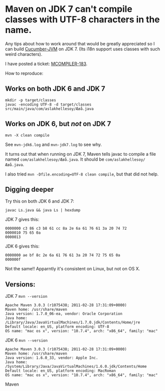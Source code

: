 # Maven on JDK 7 can't compile classes with UTF-8 characters in the name.

Any tips about how to work around that would be greatly appreciated so I can build [Cucumber-JVM](https://github.com/cucumber/cucumber-jvm) on JDK 7. (Its i18n support uses classes with such weird characters).

I have posted a ticket: [MCOMPILER-183](http://jira.codehaus.org/browse/MCOMPILER-183).

How to reproduce:

## Works on both JDK 6 and JDK 7

```
mkdir -p target/classes
javac -encoding UTF-8 -d target/classes src/main/java/com/aslakhellesoy/Æøå.java
```

## Works on JDK 6, but *not* on JDK 7

```
mvn -X clean compile
```

See `mvn-jdk6.log` and `mvn-jdk7.log` to see why.

It turns out that when running on JDK 7, Maven tells javac to compile a file named `com/aslakhellesoy/Æøå.java`. It should be `com/aslakhellesoy/Æøå.java`.

I also tried `mvn -Dfile.encoding=UTF-8 clean compile`, but that did not help.

## Digging deeper

Try this on both JDK 6 and JDK 7:

```
javac Ls.java && java Ls | hexdump
```

JDK 7 gives this:

```
0000000 c3 86 c3 b8 61 cc 8a 2e 6a 61 76 61 3a 20 74 72
0000010 75 65 0a                                       
0000013
```

JDK 6 gives this:

```
0000000 ae bf 8c 2e 6a 61 76 61 3a 20 74 72 75 65 0a   
000000f
```

Not the same!! Apparntly it's consistent on Linux, but not on OS X.

## Versions:

JDK 7 `mvn --version`

```
Apache Maven 3.0.3 (r1075438; 2011-02-28 17:31:09+0000)
Maven home: /usr/share/maven
Java version: 1.7.0_06-ea, vendor: Oracle Corporation
Java home: /Library/Java/JavaVirtualMachines/1.7.0.jdk/Contents/Home/jre
Default locale: en_US, platform encoding: UTF-8
OS name: "mac os x", version: "10.7.4", arch: "x86_64", family: "mac"
```

JDK 6 `mvn --version`

```
Apache Maven 3.0.3 (r1075438; 2011-02-28 17:31:09+0000)
Maven home: /usr/share/maven
Java version: 1.6.0_33, vendor: Apple Inc.
Java home: /System/Library/Java/JavaVirtualMachines/1.6.0.jdk/Contents/Home
Default locale: en_US, platform encoding: MacRoman
OS name: "mac os x", version: "10.7.4", arch: "x86_64", family: "mac"
```

Maven

